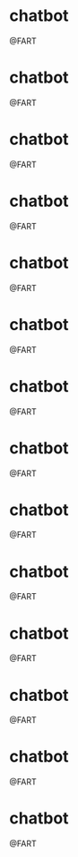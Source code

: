 # chatbot
@FART
# chatbot
@FART
# chatbot
@FART
# chatbot
@FART
# chatbot
@FART
# chatbot
@FART
# chatbot
@FART
# chatbot
@FART
# chatbot
@FART
# chatbot
@FART
# chatbot
@FART
# chatbot
@FART
# chatbot
@FART
# chatbot
@FART
